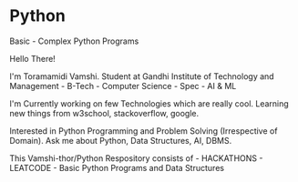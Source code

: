 # Python
Basic - Complex Python Programs

Hello There! 

I'm Toramamidi Vamshi. 
Student at Gandhi Institute of Technology and Management - B-Tech - Computer Science - Spec - AI & ML

I'm Currently working on few Technologies which are really cool. 
Learning new things from w3school, stackoverflow, google. 

Interested in Python Programming and Problem Solving (Irrespective of Domain).
Ask me about Python, Data Structures, AI, DBMS.

This Vamshi-thor/Python Respository consists of - HACKATHONS - LEATCODE - Basic Python Programs and Data Structures
